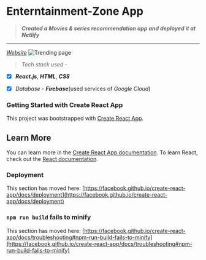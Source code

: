 # Enterntainment-Zone App
>_**Created a Movies & series recommendation app and deployed it at Netlify**_
----
_[Website](http://your-enterntainment-zone-jd.netlify.app)_
![Trending page](https://github.com/jaya6400/enterntainment-zone/assets/66017717/e02ff391-6b96-4416-b000-f271dfc81ce3)

>*Tech stack used* - 

- [x] _**React.js**_, _**HTML**_, _**CSS**_

- [x] _Database_ - _**Firebase**_(used services of _Google Cloud_)
### Getting Started with Create React App
This project was bootstrapped with [Create React App](https://github.com/facebook/create-react-app).
## Learn More
You can learn more in the [Create React App documentation](https://facebook.github.io/create-react-app/docs/getting-started).
To learn React, check out the [React documentation](https://reactjs.org/).
### Deployment
This section has moved here: [https://facebook.github.io/create-react-app/docs/deployment](https://facebook.github.io/create-react-app/docs/deployment)
### `npm run build` fails to minify
This section has moved here: [https://facebook.github.io/create-react-app/docs/troubleshooting#npm-run-build-fails-to-minify](https://facebook.github.io/create-react-app/docs/troubleshooting#npm-run-build-fails-to-minify)
